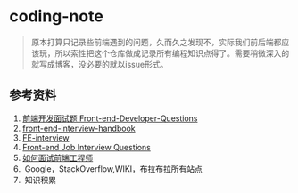# coding-note
> 原本打算只记录些前端遇到的问题，久而久之发现不，实际我们前后端都应该玩，所以索性把这个仓库做成记录所有编程知识点得了。需要稍微深入的就写成博客，没必要的就以issue形式。

## 参考资料
1. [前端开发面试题 Front-end-Developer-Questions ](https://github.com/markyun/My-blog)
2. [front-end-interview-handbook](https://github.com/yangshun/front-end-interview-handbook)
3. [FE-interview](https://github.com/qiu-deqing/FE-interview)
3. [Front-end Job Interview Questions](https://github.com/h5bp/Front-end-Developer-Interview-Questions/tree/master/Translations/Chinese)
3. [如何面试前端工程师](https://www.zhihu.com/question/19568008)
3.  Google，StackOverflow,WIKI，布拉布拉所有站点
4.  知识积累
